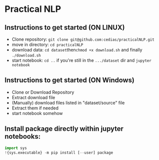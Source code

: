 # Practical NLP

## Instructions to get started (ON LINUX)

- Clone repository: `git clone git@github.com:cedias/practicalNLP.git`
- move in directory: `cd practicalNLP`
- download data: `cd dataset`then`chmod +x download.sh` and finally `./download.sh`
- start notebook: `cd ..` if you're still in the  `.../dataset` dir and `jupyter notebook`

## Instructions to get started (ON Windows)

- Clone or Download Repository
- Extract download file
- (Manually) download files listed in "dataset/source" file
- Extract them if needed
- start notebook somehow

##  Install package directly within jupyter notebooks:

```python
import sys
!{sys.executable} -m pip install [--user] package
```
